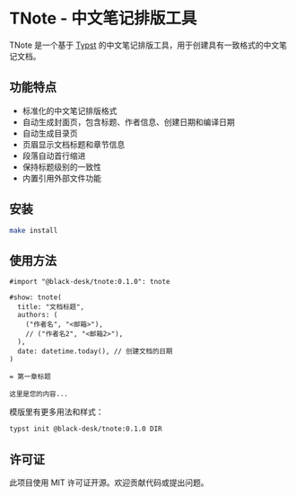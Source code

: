 <!-- SPDX-FileCopyrightText: Chen Linxuan <me@black-desk.cn> -->
<!-- SPDX-License-Identifier: MIT -->

# TNote - 中文笔记排版工具

TNote 是一个基于 [Typst](https://typst.app/) 的中文笔记排版工具，用于创建具有一致格式的中文笔记文档。

## 功能特点

- 标准化的中文笔记排版格式
- 自动生成封面页，包含标题、作者信息、创建日期和编译日期
- 自动生成目录页
- 页眉显示文档标题和章节信息
- 段落自动首行缩进
- 保持标题级别的一致性
- 内置引用外部文件功能

## 安装

```bash
make install
```

## 使用方法

```typst
#import "@black-desk/tnote:0.1.0": tnote

#show: tnote(
  title: "文档标题",
  authors: (
    ("作者名", "<邮箱>"),
    // ("作者名2", "<邮箱2>"),
  ),
  date: datetime.today(), // 创建文档的日期
)

= 第一章标题

这里是您的内容...
```

模版里有更多用法和样式：

```bash
typst init @black-desk/tnote:0.1.0 DIR
```

## 许可证

此项目使用 MIT 许可证开源。欢迎贡献代码或提出问题。
